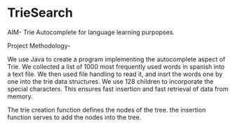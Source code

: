 # TrieSearch

AIM- Trie Autocomplete for language learning purpopses.

Project Methodology-

We use Java to create a program implementing the autocomplete aspect of Trie.
We collected a list of 1000 most frequently used words in spanish into a text file.
We then used file handling to read it, and insrt the words one by one into the trie data structures.
We use 128 children to incorporate the special characters. This ensures fast insertion and fast retrieval of data from memory. 

The trie creation function defines the nodes of the tree. the insertion function serves to add the nodes into the tree. 
